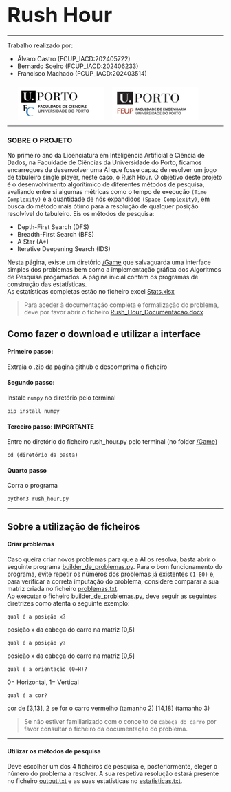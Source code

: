 # <font size="80">Rush Hour</font>
*******
Trabalho realizado por:

* Álvaro Castro (FCUP_IACD:202405722)
* Bernardo Soeiro (FCUP_IACD:202406233) 
* Francisco Machado (FCUP_IACD:202403514)
<div style="padding: 10px;padding-left:5%">
<img src="fotos/Cienciasporto.png" style="float:left; height:75px;width:200px">
<img src="fotos/Feuporto.png" style="float:left ; height:75px; padding-left:20px;width:200px">
</div>

<div style="clear:both;"></div>

******
### SOBRE O PROJETO 
No primeiro ano da Licenciatura em Inteligência Artificial e Ciência de Dados, na Faculdade de Ciências da Universidade do Porto, ficamos encarregues de desenvolver uma AI que fosse capaz de resolver um jogo de tabuleiro single player, neste caso, o Rush Hour. O objetivo deste projeto é o desenvolvimento algorítimico de diferentes métodos de pesquisa, avaliando entre si algumas métricas como o tempo de execução `(Time Complexity)` e a quantidade de nós expandidos `(Space Complexity)`, em busca do método mais ótimo para a resolução de qualquer posição resolvível do tabuleiro. Eis os métodos de pesquisa:<br>

* Depth-First Search (DFS)
* Breadth-First Search (BFS)
* A Star (A*)
* Iterative Deepening Search (IDS)


Nesta página, existe um diretório [/Game](/Game) que salvaguarda uma interface simples dos problemas bem como a implementação gráfica dos Algoritmos de Pesquisa progamados. A página inicial contém os programas de construção das estatísticas. <br>As estatísticas completas estão no ficheiro excel [Stats.xlsx](Stats.xlsx)

>Para aceder à documentação completa e formalização do problema, deve por favor abrir o ficheiro [Rush_Hour_Documentacao.docx](Rush_Hour_Documentacao.docx)


## Como fazer o download e utilizar a interface  
#### Primeiro passo:
Extraia o .zip da página github e descomprima o ficheiro
#### Segundo passo: 
Instale `numpy` no diretório pelo terminal 
```
pip install numpy
```
#### Terceiro passo: **IMPORTANTE** 
Entre no diretório do ficheiro rush_hour.py pelo terminal (no folder [/Game](/Game)) 
```
cd (diretório da pasta)
```
#### Quarto passo 
Corra o programa 
```
python3 rush_hour.py
```
*****

## Sobre a utilização de ficheiros

#### Criar problemas 
Caso queira criar novos problemas para que a AI os resolva, basta abrir o seguinte programa [builder_de_problemas.py](builder_de_problemas.py). Para o bom funcionamento do programa, evite repetir os números dos problemas já existentes `(1-80)` e, para verificar a correta imputação do problema, considere comparar a sua matriz criada no ficheiro [problemas.txt](problemas.txt).<br>Ao executar o ficheiro [builder_de_problemas.py](builder_de_problemas.py), deve seguir as seguintes diretrizes como atenta o seguinte exemplo:


``` 
qual é a posição x? 
```
 posição x da cabeça do carro na matriz [0,5]
```
qual é a posição y?
``` 
posição x da cabeça do carro na matriz [0,5]
```
qual é a orientação (0=H)?
```
0= Horizontal, 1= Vertical
```
qual é a cor?
```
cor de [3,13], 2 se for o carro vermelho (tamanho 2) [14,18] (tamanho 3)

>Se não estiver familiarizado com o conceito de `cabeça do carro` por favor consultar o ficheiro da documentação do problema.
 
******

#### Utilizar os métodos de pesquisa 
Deve escolher um dos 4 ficheiros de pesquisa e, posteriormente, eleger o número do problema a resolver. A sua respetiva resolução estará presente no ficheiro [output.txt](output.txt) e as suas estatísticas no [estatisticas.txt](estatisticas.txt).
